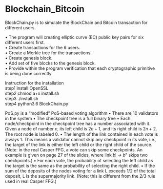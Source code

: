 # Blockchain_Bitcoin
BlockChain.py is to simulate the BlockChain and Bitcoin transaction for different users.  

•	The program will creating elliptic curve (EC) public key pairs for six different users first.  
•	Create transactions for the 6 users.  
•	Create a Merkle tree for the transactions.  
•	Create genesis block.  
•	Add set of five blocks to the genesis block.  
•	Provide within the program verification that each cryptographic primitive is being done correctly.  

Instruction for the installation  
step1 install OpenSSL  
step2 chmod a+x install.sh  
step3 ./install.sh  
step4 python3.6 BlockChain.py  

PoS.py is a “modified” PoS-based voting algorithm
•	There are 10 validators in the system
•	The checkpoint tree is a full binary tree
•	 Each node/checkpoint in the checkpoint tree has a number associated with it. Given a
node of number 𝑛, its left child is 2𝑛 + 1, and its right child is 2𝑛 + 2. The root node is
labeled 0.
•	The length of the link contained in each vote is always 1. This means a validator cannot
skip any checkpoint in its vote, i.e., the target of the link is either the left child or the
right child of the source. (Note: in the real Casper FFG, a vote can skip some
checkpoints. An example is given on page 27 of the slides, where link 𝑏! → 𝑏" skips two
checkpoints.)
•	For each vote, the probability of selecting the left child as the target is the same as the
probability of selecting the right child.
•	If the sum of the deposits of the nodes voting for a link L exceeds 1/2 of the total deposit,
L is the supermajority link. (Note: this is different from the 2/3 rule used in real Casper
FFG.)